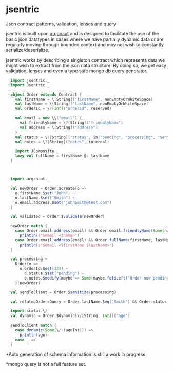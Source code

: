 # jsentric
Json contract patterns, validation, lenses and query

jsentric is built upon [argonaut][] and is designed to facilitate the use of the basic json datatypes in cases where we have partially dynamic data or are regularly moving through bounded context and may not wish to constantly serialize/deserialize.

jsentric works by describing a singleton contract which represents data we might wish to extract from the json data structure.  By doing so, we get easy validation, lenses and even a type safe mongo db query generator.

```scala
  import jsentric._
  import Jsentric._

  object Order extends Contract {
    val firstName = \[String]("firstName", nonEmptyOrWhiteSpace)
    val lastName = \[String]("lastName", nonEmptyOrWhiteSpace)
    val orderId = \?[Int]("orderId", reserved)

    val email = new \\("email") {
      val friendlyName = \?[String]("friendlyName")
      val address = \[String]("address")
    }
    val status = \?[String]("status", in("pending", "processing", "sent") && reserved)
    val notes = \?[String]("notes", internal)

    import JComposite._
    lazy val fullName = firstName @: lastName
  }



  import argonaut._

  val newOrder = Order.$create{o =>
    o.firstName.$set("John") ~
    o.lastName.$set("Smith") ~
    o.email.address.$set("johnSmith@test.com")
  }

  val validated = Order.$validate(newOrder)

  newOrder match {
    case Order.email.address(email) && Order.email.friendlyName(Some(name)) =>
      println(s"$email <$name>")
    case Order.email.address(email) && Order.fullName(firstName, lastName) =>
      println(s"$email <$firstName $lastName>")
  }

  val processing =
    Order{o =>
      o.orderId.$set(123) ~
        o.status.$set("pending") ~
        o.notes.$modify(maybe => Some(maybe.foldLeft("Order now pending.")(_ + _)))
    }(newOrder)

  val sendToClient = Order.$sanitize(processing)

  val relatedOrdersQuery = Order.lastName.$eq("Smith") && Order.status.$in("processing", "sent")
  
  import scalaz.\/
  val dynamic = Order.$dynamic[\/[String, Int]]("age")
  
  sendToClient match {
    case dynamic(Some(\/-(ageInt))) =>
      println(age)
    case _ =>
  }

```

*Auto generation of schema information is still a work in progress

*mongo query is not a full feature set.

[argonaut]: http://argonaut.io/
